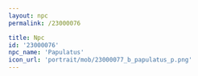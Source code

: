 ```yaml
---
layout: npc
permalink: /23000076

title: Npc
id: '23000076'
npc_name: 'Papulatus'
icon_url: 'portrait/mob/23000077_b_papulatus_p.png'
---
```

